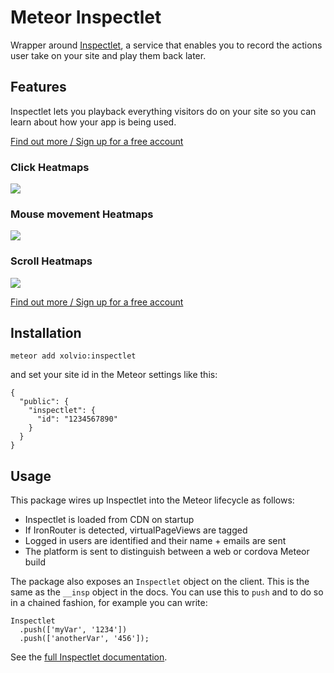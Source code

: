 Meteor Inspectlet
=================

Wrapper around [Inspectlet](http://www.inspectlet.com/), a service that enables you to record the actions user take on your site and play them back later.

## Features

Inspectlet lets you playback everything visitors do on your site so you can learn about how your
app is being used.

[Find out more / Sign up for a free account](http://www.inspectlet.com/?u=xolvio)

### Click Heatmaps
![](https://raw.githubusercontent.com/xolvio/meteor-inspectlet/master/images/click-heatmap.png)

### Mouse movement Heatmaps
![](https://raw.githubusercontent.com/xolvio/meteor-inspectlet/master/images/eyetracking-heatmap.png)

### Scroll Heatmaps
![](https://raw.githubusercontent.com/xolvio/meteor-inspectlet/master/images/scroll-heatmap.png)

[Find out more / Sign up for a free account](http://www.inspectlet.com/?u=xolvio)

## Installation

`meteor add xolvio:inspectlet`

and set your site id in the Meteor settings like this:

```
{
  "public": {
    "inspectlet": {
      "id": "1234567890"
    }
  }
}
```

## Usage

This package wires up Inspectlet into the Meteor lifecycle as follows:

* Inspectlet is loaded from CDN on startup
* If IronRouter is detected, virtualPageViews are tagged
* Logged in users are identified and their name + emails are sent
* The platform is sent to distinguish between a web or cordova Meteor build

The package also exposes an `Inspectlet` object on the client. This is the same as the `__insp`
object in the docs. You can use this to `push` and to do so in a chained fashion, for example you
can write:

```
Inspectlet
  .push(['myVar', '1234'])
  .push(['anotherVar', '456']);
```

See the [full Inspectlet documentation](https://www.inspectlet.com/docs).

